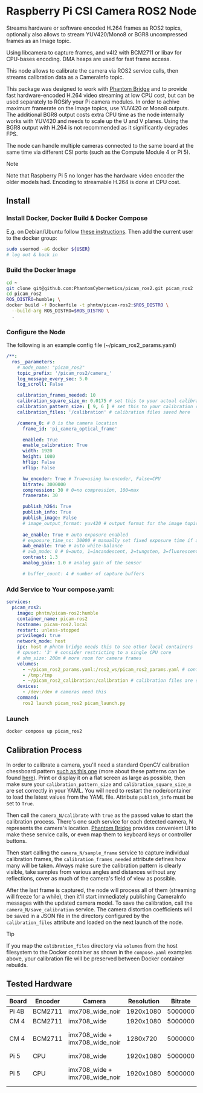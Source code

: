 # Raspberry Pi CSI Camera ROS2 Node

Streams hardware or software encoded H.264 frames as ROS2 topics, optionally also allows to stream YUV420/Mono8 or BGR8 uncompressed frames as an Image topic.

Using libcamera to capture frames, and v4l2 with BCM2711 or libav for CPU-bases encoding. DMA heaps are used for fast frame access.

This node allows to calibrate the camera via ROS2 service calls, then streams calibration data as a CameraInfo topic.

This package was designed to work with [Phantom Bridge](https://github.com/PhantomCybernetics/phntm_bridge) and to provide fast hardware-encoded H.264 video streaming at low CPU cost, but can be used separately to ROSify your Pi camera modules. In order to achive maximum framerate on the Image topics, use YUV420 or Mono8 outputs. The additional BGR8 output costs extra CPU time as the node internally works with YUV420 and needs to scale up the U and V planes. Using the BGR8 output with H.264 is not recommended as it significantly degrades FPS.

The node can handle multiple cameras connected to the same board at the same time via different CSI ports (such as the Compute Module 4 or Pi 5).

> [!NOTE]
> Note that Raspberry Pi 5 no longer has the hardware video encoder the older models had. Encoding to streamable H.264 is done at CPU cost.

## Install

### Install Docker, Docker Build & Docker Compose

E.g. on Debian/Ubuntu follow [these instructions](https://docs.docker.com/engine/install/debian/). Then add the current user to the docker group:
```bash
sudo usermod -aG docker ${USER}
# log out & back in
```

### Build the Docker Image
```bash
cd ~
git clone git@github.com:PhantomCybernetics/picam_ros2.git picam_ros2
cd picam_ros2
ROS_DISTRO=humble; \
docker build -f Dockerfile -t phntm/picam-ros2:$ROS_DISTRO \
  --build-arg ROS_DISTRO=$ROS_DISTRO \
  .
```

### Configure the Node
The following is an example config file (~/picam_ros2_params.yaml)
```yaml
/**:
  ros__parameters:
    # node_name: "picam_ros2"
    topic_prefix: '/picam_ros2/camera_'
    log_message_every_sec: 5.0
    log_scroll: False

    calibration_frames_needed: 10
    calibration_square_size_m: 0.0175 # set this to your actual calibration square dimension!
    calibration_pattern_size: [ 9, 6 ] # set this to your calibration chessboard size!
    calibration_files: '/calibration' # calibration files saved here

    /camera_0: # 0 is the camera location
      frame_id: 'pi_camera_optical_frame'

      enabled: True
      enable_calibration: True
      width: 1920
      height: 1080
      hflip: False
      vflip: False

      hw_encoder: True # True=using hw-encoder, False=CPU
      bitrate: 3000000
      compression: 30 # 0=no compression, 100=max
      framerate: 30

      publish_h264: True
      publish_info: True
      publish_image: False
      # image_output_format: yuv420 # output format for the image topic (yuv420, mono8 or bgr8)
      
      ae_enable: True # auto exposure enabled
      # exposure_time_ns: 30000 # manually set fixed exposure time if ae_enable=False
      awb_enable: True # auto white-balance 
      # awb_mode: 0 # 0=auto, 1=incandescent, 2=tungsten, 3=fluorescent, 4=indoor, 5=daylight, 6=cloudy
      contrast: 1.3
      analog_gain: 1.0 # analog gain of the sensor

      # buffer_count: 4 # number of capture buffers
```

### Add Service to Your compose.yaml:
```yaml
services:
  picam_ros2:
    image: phntm/picam-ros2:humble
    container_name: picam-ros2
    hostname: picam-ros2.local
    restart: unless-stopped
    privileged: true
    network_mode: host
    ipc: host # phntm bridge needs this to see other local containers
    # cpuset: '3' # consider restricting to a single CPU core
    # shm_size: 200m # more room for camera frames
    volumes:
      - ~/picam_ros2_params.yaml:/ros2_ws/picam_ros2_params.yaml # config goes here
      - /tmp:/tmp
      - ~/picam_ros2_calibration:/calibration # calibration files are stored here
    devices:
      - /dev:/dev # cameras need this
    command:
      ros2 launch picam_ros2 picam_launch.py
```

### Launch
```bash
docker compose up picam_ros2
```

## Calibration Process

In order to calibrate a camera, you'll need a standard OpenCV calibratiion chessboard pattern [such as this one](https://raw.githubusercontent.com/opencv/opencv/refs/heads/4.x/doc/pattern.png) (more about these patterns can be found [here](https://docs.opencv.org/4.x/da/d0d/tutorial_camera_calibration_pattern.html)). Print or display it on a flat screen as large as possible, then make sure your `calibration_pattern_size` and `calibration_square_size_m` are set correctly in your YAML. You will need to restart the node/container to load the latest values from the YAML file. Attribute `publish_info` must be set to `True`.

Then call the `camera_N/calibrate` with `true` as the passed value to start the calibration process. There's one such service for each detected camera, N represents the camera's location. [Phantom Bridge](https://github.com/PhantomCybernetics/phntm_bridge) provides convenient UI to make these service calls, or even map them to keyboard keys or controller buttons.

Then start calling the `camera_N/sample_frame` service to capture individual calibration frames, the `calibration_frames_needed` attribute defines how many will be taken. Always make sure the calibration pattern is clearly visible, take samples from various angles and distances without any reflections, cover as much of the camera's field of view as possible.

After the last frame is captured, the node will process all of them (streaming will freeze for a while), then it'll start immediately publishing CameraInfo messages with the updated camera model. To save the calibration, call the `camera_N/save_calibration` service. The camera distortion coefficients will be saved in a JSON file in the directory configured by the `calibration_files` attribute and loaded on the next launch of the node. 

> [!TIP]
> If you map the `calibration_files` directory via `volumes` from the host filesystem to the Docker container as shown in the `compose.yaml` examples above, your calibration file will be preserved between Docker container rebuilds.

## Tested Hardware

| Board    | Encoder   | Camera                         | Resolution | Bitrate | FPS     |
| -------- | --------- | ------------------------------ | ---------- | ------- | ------- |
| Pi 4B    | BCM2711   | imx708_wide_noir               | 1920x1080  | 5000000 | 30      |
| CM 4     | BCM2711   | imx708_wide                    | 1920x1080  | 5000000 | 30      |
| CM 4     | BCM2711   | imx708_wide + imx708_wide_noir | 1280x720   | 5000000 | 30 + 30 |
| Pi 5     | CPU       | imx708_wide                    | 1920x1080  | 5000000 | 30      |
| Pi 5     | CPU       | imx708_wide + imx708_wide_noir | 1920x1080  | 5000000 | 30 + 30 |
